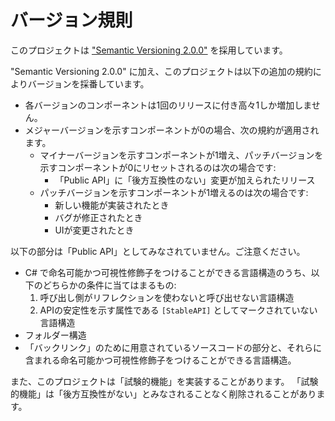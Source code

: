 # バージョン規則
このプロジェクトは ["Semantic Versioning 2.0.0"](https://semver.org/) を採用しています。

"Semantic Versioning 2.0.0" に加え、このプロジェクトは以下の追加の規約によりバージョンを採番しています。
* 各バージョンのコンポーネントは1回のリリースに付き高々1しか増加しません。
* メジャーバージョンを示すコンポーネントが0の場合、次の規約が適用されます。
    * マイナーバージョンを示すコンポーネントが1増え、パッチバージョンを示すコンポーネントが0にリセットされるのは次の場合です:
        * 「Public API」に「後方互換性のない」変更が加えられたリリース
    * パッチバージョンを示すコンポーネントが1増えるのは次の場合です:
        * 新しい機能が実装されたとき
        * バグが修正されたとき
        * UIが変更されたとき

以下の部分は「Public API」としてみなされていません。ご注意ください。
* C# で命名可能かつ可視性修飾子をつけることができる言語構造のうち、以下のどちらかの条件に当てはまるもの:
    1. 呼び出し側がリフレクションを使わないと呼び出せない言語構造
    2. APIの安定性を示す属性である `[StableAPI]` としてマークされていない言語構造
* フォルダー構造
* 「バックリンク」のために用意されているソースコードの部分と、それらに含まれる命名可能かつ可視性修飾子をつけることができる言語構造。

また、このプロジェクトは「試験的機能」を実装することがあります。
「試験的機能」は「後方互換性がない」とみなされることなく削除されることがあります。
